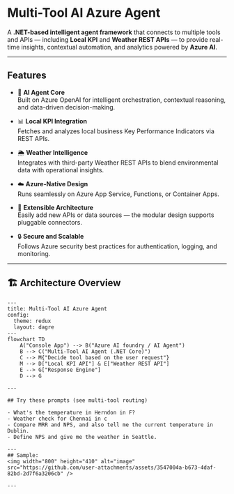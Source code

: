 # Multi-Tool AI Azure Agent

A **.NET-based intelligent agent framework** that connects to multiple tools and APIs — including **Local KPI** and **Weather REST APIs** — to provide real-time insights, contextual automation, and analytics powered by **Azure AI**.

---

## Features

- 🤖 **AI Agent Core**  
  Built on Azure OpenAI for intelligent orchestration, contextual reasoning, and data-driven decision-making.

- 📊 **Local KPI Integration**  
  Fetches and analyzes local business Key Performance Indicators via REST APIs.

- 🌦️ **Weather Intelligence**  
  Integrates with third-party Weather REST APIs to blend environmental data with operational insights.

- ☁️ **Azure-Native Design**  
  Runs seamlessly on Azure App Service, Functions, or Container Apps.

- 🧩 **Extensible Architecture**  
  Easily add new APIs or data sources — the modular design supports pluggable connectors.

- 🔒 **Secure and Scalable**  
  Follows Azure security best practices for authentication, logging, and monitoring.

---

## 🏗️ Architecture Overview

```mermaid
---
title: Multi-Tool AI Azure Agent
config:
  theme: redux
  layout: dagre
---
flowchart TD
    A("Console App") --> B("Azure AI foundry / AI Agent")
    B --> C("Multi-Tool AI Agent (.NET Core)")
    C --> M{"Decide tool based on the user request"}
    M --> D["Local KPI API"] & E["Weather REST API"]
    E --> G["Response Engine"]
    D --> G

---

## Try these prompts (see multi-tool routing)

- What's the temperature in Herndon in F?
- Weather check for Chennai in c
- Compare MRR and NPS, and also tell me the current temperature in Dublin.
- Define NPS and give me the weather in Seattle.

---
## Sample: 
<img width="800" height="410" alt="image" src="https://github.com/user-attachments/assets/3547004a-b673-4daf-82bd-2d7f6a3206cb" />

---
